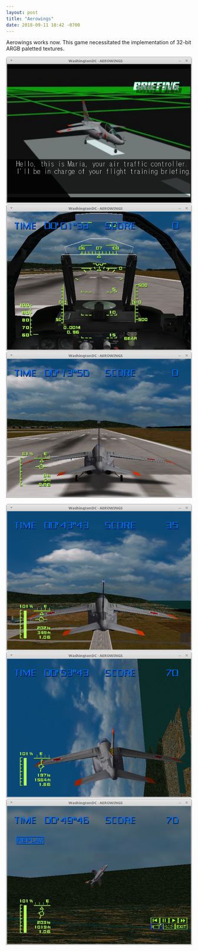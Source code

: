 ```yaml
---
layout: post
title: "Aerowings"
date: 2018-09-11 10:42 -0700
---
```


Aerowings works now.  This game necessitated the implementation of 32-bit
ARGB paletted textures.

![](aerowings_1.png)
![](aerowings_2.png)
![](aerowings_3.png)

![](aerowings_4.png)
![](aerowings_5.png)
![](aerowings_6.png)
